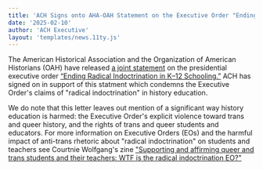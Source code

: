 ```yaml
---
title: 'ACH Signs onto AHA-OAH Statement on the Executive Order "Ending Racial Indoctrination in K-12 Schooling"'
date: '2025-02-10'
author: 'ACH Executive'
layout: 'templates/news.11ty.js'
---
```


The American Historical Association and the Organization of American Historians (OAH) have released [a joint statement](https://www.historians.org/news/aha-oah-statement-on-executive-order-ending-radical-indoctrination-in-k-12-schooling/) on the presidential executive order [“Ending Radical Indoctrination in K–12 Schooling.”](https://www.whitehouse.gov/presidential-actions/2025/01/ending-radical-indoctrination-in-k-12-schooling/) ACH has signed on in support of this statment which condemns the Executive Order's claims of "radical indoctrination" in history education. 

We do note that this letter leaves out mention of a significant way history education is harmed: the Executive Order's explicit violence toward trans and queer history, and the rights of trans and queer students and educators. For more information on Executive Orders (EOs) and the harmful impact of anti-trans rhetoric about "radical indoctrination" on students and teachers see Courtnie Wolfgang's zine ["Supporting and affirming queer and trans students and their teachers: WTF is the radical indoctrination EO?"](https://zinebakery.com/redistro/support-queer-trans-students-teachers-ri-eo-details)